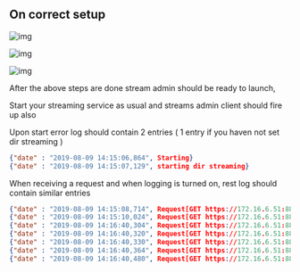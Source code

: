 ## On correct setup

![img](../screenshots/deploymentPackage/pointerToLogs.png)

![img](../screenshots/deploymentPackage/pointersToStreamsAdminLogFiles.png)

![img](../screenshots/deploymentPackage/logsOutput.png)

After the above steps are done stream admin should be ready to launch,

Start your streaming service as usual and streams admin client should fire up also

Upon start error log should contain 2 entries ( 1 entry if you haven not set dir streaming )

```json
{"date" : "2019-08-09 14:15:06,864", Starting} 
{"date" : "2019-08-09 14:15:07,129", starting dir streaming} 
```

When receiving a request and when logging is turned on, rest log should contain similar entries

```json
{"date" : "2019-08-09 14:15:08,714", Request[GET https://172.16.6.51:8899/streamsAgent]@68af8929}
{"date" : "2019-08-09 14:15:10,024", Request[GET https://172.16.6.51:8899/streamsAgent]@67e81b36}
{"date" : "2019-08-09 14:16:40,304", Request[GET https://172.16.6.51:8899/streamsAgent/EthereumInfuraStream2]@13301c10}
{"date" : "2019-08-09 14:16:40,320", Request[GET https://172.16.6.51:8899/streamsAgent/threadDump]@4ee5e1eb}
{"date" : "2019-08-09 14:16:40,330", Request[GET https://172.16.6.51:8899/streamsAgent/samples]@4da6d871}
{"date" : "2019-08-09 14:16:40,364", Request[GET https://172.16.6.51:8899/streamsAgent/logs]@5fbd5fdd}
{"date" : "2019-08-09 14:16:40,480", Request[GET https://172.16.6.51:8899/streamsAgent]@28f37705}
```
